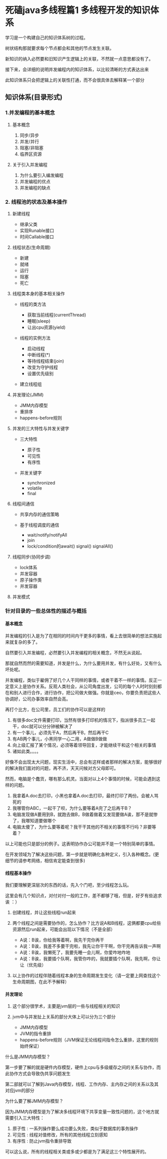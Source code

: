 # 死磕java多线程篇1 多线程开发的知识体系

学习是一个构建自己的知识体系树的过程。

树状结构那就要求每个节点都会和其他的节点发生关联。

新知识的纳入必然要和旧知识产生逻辑上的关联，不然就一点意思都没有了。

接下来，会详细的说明并发编程内的知识体系，以比较清晰的方式表达出来

此知识体系只会把逻辑上的关联性打通，而不会很具体去解释某一个部分

## 知识体系(目录形式)

### 1.并发编程的基本概念

1. 基本概念
    
    1. 同步/异步
    2. 并发/并行
    3. 阻塞/非阻塞
    4. 临界区资源

2. 关于引入并发编程
    
    1. 为什么要引入编发编程
    2. 并发编程的优点
    3. 并发编程的缺点

### 2. 线程池的状态及基本操作

1. 新建线程

    - 继承父类
    - 实现Runable接口
    - 时间Callable接口

2. 线程状态(生命周期)

    - 新建
    - 就绪
    - 运行
    - 阻塞
    - 死亡

3. 线程类本身的基本相关操作
    
    - 线程的类方法
        
        - 获取当前线程(currentThread)
        - 睡眠(sleep)
        - 让出cpu资源(yield)

    - 线程的实例方法
        
        - 启动线程
        - 中断线程(*)
        - 等待线程结束(join)
        - 改变为守护线程
        - 设置优先级别
    
    - 建立线程组

4. 并发理论(JMM)

    - JMM内存模型
    - 重排序
    - happens-before规则

5. 并发的三大特性与并发关键字

    - 三大特性
        
        - 原子性
        - 可见性
        - 有序性

    - 并发关键字
    
        - synchronized
        - volatile
        - final

6. 线程间通信

    - 共享内存的通信策略
    - 基于线程调度的通信
        
        - wait/notify/notifyAll
        - join
        - lock/condition的await() signal() signalAll()

7. 线程同步(协同步调)

    - lock体系
    - 并发容器
    - 原子操作类
    - 并发容器

8. 并发模式


### 针对目录的一些总体性的描述与概括

#### 基本概念

并发编程的引入是为了在相同的时间内干更多的事情，看上去很简单的想法实施起来就复杂的多了。

自然要引入并发编程，必然要引入并发编程的相关概念，不然无从说起。

那就自然而然的需要知道，并发是什么，为什么要用并发，有什么好处，又有什么坏处呢。

并发编程，类似于雇佣了好几个人干同样的事情，或者干着不一样的事情。反正一定意义上是协作关系。反观人类社会，从公司角度出发，公司的每个人时时刻刻都在和别人进行合作，进行协作，把公司做大做强。你就是ceo，你要负责把这些人协调好，公司办事效率自然会高。

再打个比方，在公司里，员工们的协作可以是这样的

  1.  有很多doc文件需要打印，当然有很多打印机的情况下，指派很多员工一起干，doc就可以分分钟被解决了
  2.  有一个事儿，必须先干A，然后再干B，然后再干C
  3.  有AB两个事儿，小黑同学一心二用，A做做B做做
  4.  向上级汇报了某个情况，必须等着领导回复，才能继续干和这个相关的事情
  5.  诸如此类。。。。

好像不会出现太大问题，现实生活中，总会有这样或者那样的解决方案，能够很好的解决我们面对的问题，再不济，天天问候对方父母即可。

然而，电脑是个蠢货，哪有那么机灵。当面对以上4个事情的时候，可能会遇到这样的问题。

  1. 我拿着A.doc去打印，小黑也拿着A.doc去打印，最终打印了两份。会被人骂死的
  2. 我哪管你ABC，一起干了呗，为什么要等着A完了之后再干B？
  3. 电脑发现做A要用到B，就跑去做B，B做着做着又发现要做A诶，那不是就惨了，我哪知道要做哪个
  4. 电脑太傻了，为什么要等着呢？我干干其他的不相关的事情不行吗？非要等着？

以上可能也只是部分的例子。这表明协作办公可能并不是一个特别简单的事情。

在开发领域为了解决这些问题，第一步就是明确化各种定义，引入各种概念。(更细节的请参考网络，相信肯定能查到很多)

#### 线程基本操作

我们要理解更深层次的东西的话，先入个门吧，至少线程怎么玩。

这里会有几个知识点，对付对付一般的工作，差不都够了哦，但是，好歹有些追求诶 ：）

1. 创建线程，并让这些线程run起来
2. 两个线程之间是需要协作的，怎么协作？比方说A和B线程，这俩都要cpu给些资源然后run起来，可能会出现以下情况（不是全部）
    
    - A说：B诶，你给我等着啊，我先干完你再干
    - A说：B诶，我差不多要干完啦，我先让你干干啊，你干完再告诉我一声啊
    - A说：B诶，我懒死了，我要先睡一会儿啊，你爱咋地咋地
    - A说：B诶，我要插个队啊，我管你咋的，我就要插个队啊，我先啊，你让让（优先级）

3. 以上协作的过程伴随着线程本身的生命周期发生变化（请一定要上网查找这个生命周期图，在此不予解释）

#### 并发理论

1. 这个部分很学术，主要是jvm层的一些与线程相关的知识
2. jvm中与并发扯上关系的部分大体上可以分为三个部分

    - JMM内存模型
    - JVM的指令重排
    - happens-before规则（JVM保证无论线程间指令怎么重排，这里的规则始终保证）

什么是JMM内存模型？

第一步要了解的就是硬件内存模型，硬件上cpu与多级缓存之间的关系与协作，而此协作方式会导致伪共享问题发生

第二部就可以了解到Java内存模型，线程、工作内存、主内存之间的关系以及其对应jvm的部分

为什么要了解JMM内存模型？

因为JMM内存模型是为了解决多线程环境下共享变量一致性问题的，这个地方就需要引入三大特性：

1. 原子性 : 一系列操作要么成功要么失败，类似于数据库的事务操作
2. 可见性 : 线程对值修改，所有的其他线程立刻感知
3. 有序性 : 防止jvm指令重排导致

可以这么说，所有的线程相关类或多或少都是为了满足这三个特性展开的。


